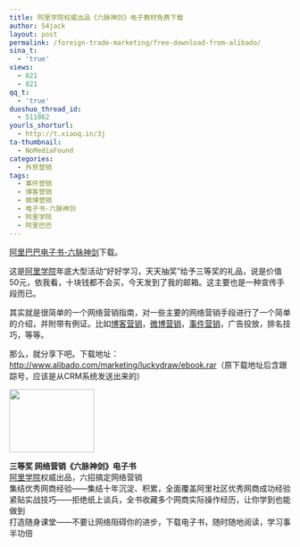 ```yaml
---
title: 阿里学院权威出品《六脉神剑》电子教材免费下载
author: 54jack
layout: post
permalink: /foreign-trade-marketing/free-download-from-alibado/
sina_t:
  - 'true'
views:
  - 821
  - 821
qq_t:
  - 'true'
duoshuo_thread_id:
  - 511862
yourls_shorturl:
  - http://t.xiaoq.in/3j
ta-thumbnail:
  - NoMediaFound
categories:
  - 外贸营销
tags:
  - 事件营销
  - 博客营销
  - 微博营销
  - 电子书-六脉神剑
  - 阿里学院
  - 阿里巴巴
---
```

<span class='wp_keywordlink_affiliate'><a href="http://blog.xiaoq.in/tag/%e9%98%bf%e9%87%8c%e5%b7%b4%e5%b7%b4/" title="查看阿里巴巴中的全部文章" target="_blank">阿里巴巴</a></span>[电子书-六脉神剑][1]下载。

这是<span class='wp_keywordlink_affiliate'><a href="http://blog.xiaoq.in/tag/%e9%98%bf%e9%87%8c%e5%ad%a6%e9%99%a2/" title="查看阿里学院中的全部文章" target="_blank">阿里学院</a></span>年底大型活动“好好学习，天天抽奖”给予三等奖的礼品，说是价值50元，依我看，十块钱都不会买，今天发到了我的邮箱。这主要也是一种宣传手段而已。

其实就是很简单的一个网络营销指南，对一些主要的网络营销手段进行了一个简单的介绍，并附带有例证。比如<span class='wp_keywordlink_affiliate'><a href="http://blog.xiaoq.in/tag/%e5%8d%9a%e5%ae%a2%e8%90%a5%e9%94%80/" title="查看博客营销中的全部文章" target="_blank">博客营销</a></span>，<span class='wp_keywordlink_affiliate'><a href="http://blog.xiaoq.in/tag/%e5%be%ae%e5%8d%9a%e8%90%a5%e9%94%80/" title="查看微博营销中的全部文章" target="_blank">微博营销</a></span>，<span class='wp_keywordlink_affiliate'><a href="http://blog.xiaoq.in/tag/%e4%ba%8b%e4%bb%b6%e8%90%a5%e9%94%80/" title="查看事件营销中的全部文章" target="_blank">事件营销</a></span>，广告投放，排名技巧，等等。

那么，就分享下吧。下载地址：<http://www.alibado.com/marketing/luckydraw/ebook.rar>（原下载地址后含跟踪号，应该是从CRM系统发送出来的）

<img class="alignnone" src="http://static1.alibado.com/1294145417/marketing/luckydraw/images/prize-list-3.jpg" alt="" width="152" height="113" />

**三等奖 网络营销《六脉神剑》电子书**  
<span class='wp_keywordlink_affiliate'><a href="http://blog.xiaoq.in/tag/%e9%98%bf%e9%87%8c%e5%ad%a6%e9%99%a2/" title="查看阿里学院中的全部文章" target="_blank">阿里学院</a></span>权威出品，六招搞定网络营销  
集结优秀网商经验——集结十年沉淀、积累，全面覆盖阿里社区优秀网商成功经验  
紧贴实战技巧——拒绝纸上谈兵，全书收藏多个网商实际操作经历，让你学到也能做到  
打造随身课堂——不要让网络阻碍你的进步，下载电子书，随时随地阅读，学习事半功倍

 [1]: http://blog.xiaoq.in/cdn/images/2011/01/电子书-六脉神剑.pdf